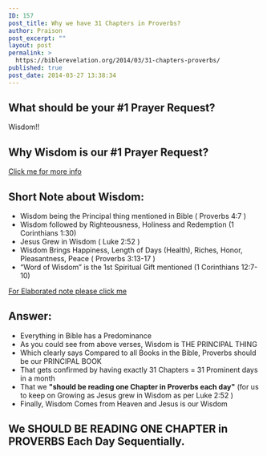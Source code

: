 ```yaml
---
ID: 157
post_title: Why we have 31 Chapters in Proverbs?
author: Praison
post_excerpt: ""
layout: post
permalink: >
  https://biblerevelation.org/2014/03/31-chapters-proverbs/
published: true
post_date: 2014-03-27 13:38:34
---
```

<h2>What should be your #1 Prayer Request?</h2>
Wisdom!!
<h2>Why Wisdom is our #1 Prayer Request?</h2>
<a title="What should be your #1 Prayer Request?" href="http://biblerevelation.org/2014/03/20/number-1-prayer-request/" target="_blank" rel="noopener noreferrer">Click me for more info</a>
<h2>Short Note about Wisdom:</h2>
<ul>
	<li>Wisdom being the Principal thing mentioned in Bible ( Proverbs 4:7 )</li>
	<li>Wisdom followed by Righteousness, Holiness and Redemption (1 Corinthians 1:30)</li>
	<li>Jesus Grew in Wisdom ( Luke 2:52 )</li>
	<li>Wisdom Brings Happiness, Length of Days (Health), Riches, Honor, Pleasantness, Peace ( Proverbs 3:13-17 )</li>
	<li>“Word of Wisdom” is the 1st Spiritual Gift mentioned (1 Corinthians 12:7-10)</li>
</ul>
<a title="What should be your #1 Prayer Request?" href="http://biblerevelation.org/2014/03/20/number-1-prayer-request/" target="_blank" rel="noopener noreferrer">For Elaborated note please click me</a>
<h2>Answer:</h2>
<ul>
	<li>Everything in Bible has a Predominance</li>
	<li>As you could see from above verses, Wisdom is THE PRINCIPAL THING</li>
	<li>Which clearly says Compared to all Books in the Bible, Proverbs should be our PRINCIPAL BOOK</li>
	<li>That gets confirmed by having exactly 31 Chapters = 31 Prominent days in a month</li>
	<li>That we <strong>"should be reading one Chapter in Proverbs each day"</strong> (for us to keep on Growing as Jesus grew in Wisdom as per Luke 2:52 )</li>
	<li>Finally, Wisdom Comes from Heaven and Jesus is our Wisdom</li>
</ul>
<h2>We SHOULD BE READING ONE CHAPTER in PROVERBS Each Day Sequentially.</h2>